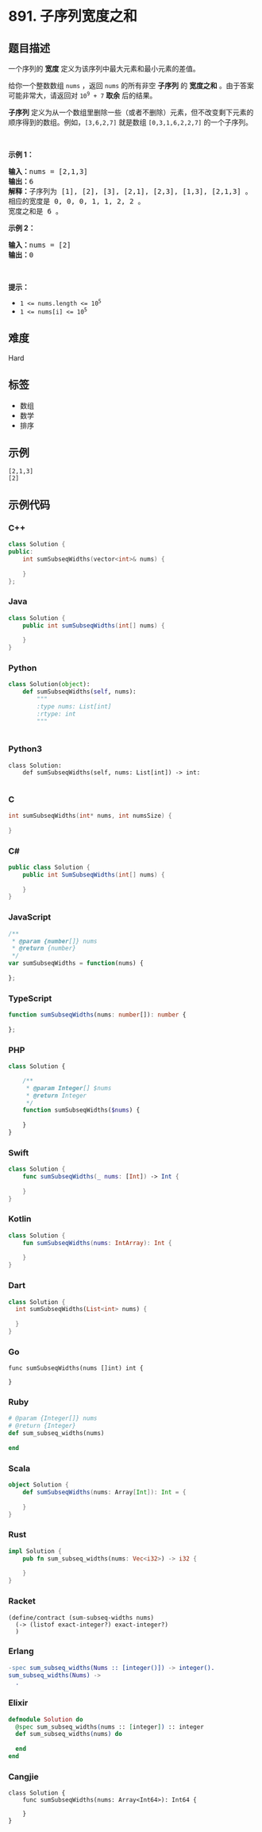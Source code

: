 # 891. 子序列宽度之和

## 题目描述

<p>一个序列的 <strong>宽度</strong> 定义为该序列中最大元素和最小元素的差值。</p>

<p>给你一个整数数组 <code>nums</code> ，返回 <code>nums</code> 的所有非空 <strong>子序列</strong> 的 <strong>宽度之和</strong> 。由于答案可能非常大，请返回对 <code>10<sup>9</sup> + 7</code> <strong>取余</strong> 后的结果。</p>

<p><strong>子序列</strong> 定义为从一个数组里删除一些（或者不删除）元素，但不改变剩下元素的顺序得到的数组。例如，<code>[3,6,2,7]</code> 就是数组 <code>[0,3,1,6,2,2,7]</code> 的一个子序列。</p>

<p>&nbsp;</p>

<p><strong>示例 1：</strong></p>

<pre>
<strong>输入：</strong>nums = [2,1,3]
<strong>输出：</strong>6
<strong>解释：</strong>子序列为 [1], [2], [3], [2,1], [2,3], [1,3], [2,1,3] 。
相应的宽度是 0, 0, 0, 1, 1, 2, 2 。
宽度之和是 6 。
</pre>

<p><strong>示例 2：</strong></p>

<pre>
<strong>输入：</strong>nums = [2]
<strong>输出：</strong>0
</pre>

<p>&nbsp;</p>

<p><strong>提示：</strong></p>

<ul>
	<li><code>1 &lt;= nums.length &lt;= 10<sup>5</sup></code></li>
	<li><code>1 &lt;= nums[i] &lt;= 10<sup>5</sup></code></li>
</ul>


## 难度

Hard

## 标签

- 数组
- 数学
- 排序

## 示例

```
[2,1,3]
[2]
```

## 示例代码

### C++

```cpp
class Solution {
public:
    int sumSubseqWidths(vector<int>& nums) {
        
    }
};
```

### Java

```java
class Solution {
    public int sumSubseqWidths(int[] nums) {
        
    }
}
```

### Python

```python
class Solution(object):
    def sumSubseqWidths(self, nums):
        """
        :type nums: List[int]
        :rtype: int
        """
        
```

### Python3

```python3
class Solution:
    def sumSubseqWidths(self, nums: List[int]) -> int:
        
```

### C

```c
int sumSubseqWidths(int* nums, int numsSize) {
    
}
```

### C#

```csharp
public class Solution {
    public int SumSubseqWidths(int[] nums) {
        
    }
}
```

### JavaScript

```javascript
/**
 * @param {number[]} nums
 * @return {number}
 */
var sumSubseqWidths = function(nums) {
    
};
```

### TypeScript

```typescript
function sumSubseqWidths(nums: number[]): number {
    
};
```

### PHP

```php
class Solution {

    /**
     * @param Integer[] $nums
     * @return Integer
     */
    function sumSubseqWidths($nums) {
        
    }
}
```

### Swift

```swift
class Solution {
    func sumSubseqWidths(_ nums: [Int]) -> Int {
        
    }
}
```

### Kotlin

```kotlin
class Solution {
    fun sumSubseqWidths(nums: IntArray): Int {
        
    }
}
```

### Dart

```dart
class Solution {
  int sumSubseqWidths(List<int> nums) {
    
  }
}
```

### Go

```golang
func sumSubseqWidths(nums []int) int {
    
}
```

### Ruby

```ruby
# @param {Integer[]} nums
# @return {Integer}
def sum_subseq_widths(nums)
    
end
```

### Scala

```scala
object Solution {
    def sumSubseqWidths(nums: Array[Int]): Int = {
        
    }
}
```

### Rust

```rust
impl Solution {
    pub fn sum_subseq_widths(nums: Vec<i32>) -> i32 {
        
    }
}
```

### Racket

```racket
(define/contract (sum-subseq-widths nums)
  (-> (listof exact-integer?) exact-integer?)
  )
```

### Erlang

```erlang
-spec sum_subseq_widths(Nums :: [integer()]) -> integer().
sum_subseq_widths(Nums) ->
  .
```

### Elixir

```elixir
defmodule Solution do
  @spec sum_subseq_widths(nums :: [integer]) :: integer
  def sum_subseq_widths(nums) do
    
  end
end
```

### Cangjie

```cangjie
class Solution {
    func sumSubseqWidths(nums: Array<Int64>): Int64 {

    }
}
```

